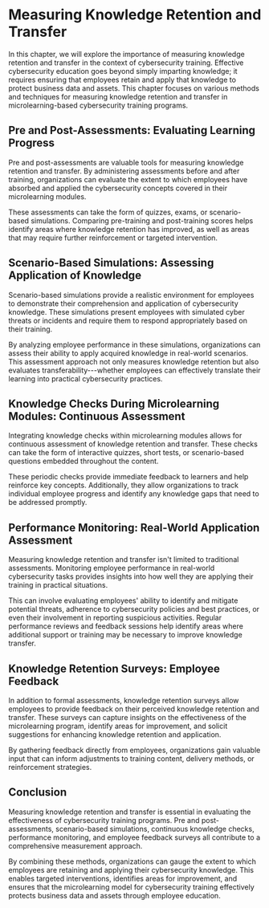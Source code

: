 Measuring Knowledge Retention and Transfer
===================================================

In this chapter, we will explore the importance of measuring knowledge retention and transfer in the context of cybersecurity training. Effective cybersecurity education goes beyond simply imparting knowledge; it requires ensuring that employees retain and apply that knowledge to protect business data and assets. This chapter focuses on various methods and techniques for measuring knowledge retention and transfer in microlearning-based cybersecurity training programs.

Pre and Post-Assessments: Evaluating Learning Progress
------------------------------------------------------

Pre and post-assessments are valuable tools for measuring knowledge retention and transfer. By administering assessments before and after training, organizations can evaluate the extent to which employees have absorbed and applied the cybersecurity concepts covered in their microlearning modules.

These assessments can take the form of quizzes, exams, or scenario-based simulations. Comparing pre-training and post-training scores helps identify areas where knowledge retention has improved, as well as areas that may require further reinforcement or targeted intervention.

Scenario-Based Simulations: Assessing Application of Knowledge
--------------------------------------------------------------

Scenario-based simulations provide a realistic environment for employees to demonstrate their comprehension and application of cybersecurity knowledge. These simulations present employees with simulated cyber threats or incidents and require them to respond appropriately based on their training.

By analyzing employee performance in these simulations, organizations can assess their ability to apply acquired knowledge in real-world scenarios. This assessment approach not only measures knowledge retention but also evaluates transferability---whether employees can effectively translate their learning into practical cybersecurity practices.

Knowledge Checks During Microlearning Modules: Continuous Assessment
--------------------------------------------------------------------

Integrating knowledge checks within microlearning modules allows for continuous assessment of knowledge retention and transfer. These checks can take the form of interactive quizzes, short tests, or scenario-based questions embedded throughout the content.

These periodic checks provide immediate feedback to learners and help reinforce key concepts. Additionally, they allow organizations to track individual employee progress and identify any knowledge gaps that need to be addressed promptly.

Performance Monitoring: Real-World Application Assessment
---------------------------------------------------------

Measuring knowledge retention and transfer isn't limited to traditional assessments. Monitoring employee performance in real-world cybersecurity tasks provides insights into how well they are applying their training in practical situations.

This can involve evaluating employees' ability to identify and mitigate potential threats, adherence to cybersecurity policies and best practices, or even their involvement in reporting suspicious activities. Regular performance reviews and feedback sessions help identify areas where additional support or training may be necessary to improve knowledge transfer.

Knowledge Retention Surveys: Employee Feedback
----------------------------------------------

In addition to formal assessments, knowledge retention surveys allow employees to provide feedback on their perceived knowledge retention and transfer. These surveys can capture insights on the effectiveness of the microlearning program, identify areas for improvement, and solicit suggestions for enhancing knowledge retention and application.

By gathering feedback directly from employees, organizations gain valuable input that can inform adjustments to training content, delivery methods, or reinforcement strategies.

Conclusion
----------

Measuring knowledge retention and transfer is essential in evaluating the effectiveness of cybersecurity training programs. Pre and post-assessments, scenario-based simulations, continuous knowledge checks, performance monitoring, and employee feedback surveys all contribute to a comprehensive measurement approach.

By combining these methods, organizations can gauge the extent to which employees are retaining and applying their cybersecurity knowledge. This enables targeted interventions, identifies areas for improvement, and ensures that the microlearning model for cybersecurity training effectively protects business data and assets through employee education.
